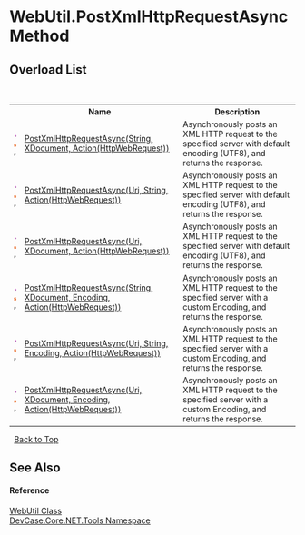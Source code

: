# WebUtil.PostXmlHttpRequestAsync Method 
 


## Overload List
&nbsp;<table><tr><th></th><th>Name</th><th>Description</th></tr><tr><td>![Public method](media/pubmethod.gif "Public method")![Static member](media/static.gif "Static member")![Code example](media/CodeExample.png "Code example")</td><td><a href="M_DevCase_Core_NET_Tools_WebUtil_PostXmlHttpRequestAsync">PostXmlHttpRequestAsync(String, XDocument, Action(HttpWebRequest))</a></td><td>
Asynchronously posts an XML HTTP request to the specified server with default encoding (UTF8), and returns the response.</td></tr><tr><td>![Public method](media/pubmethod.gif "Public method")![Static member](media/static.gif "Static member")![Code example](media/CodeExample.png "Code example")</td><td><a href="M_DevCase_Core_NET_Tools_WebUtil_PostXmlHttpRequestAsync_2">PostXmlHttpRequestAsync(Uri, String, Action(HttpWebRequest))</a></td><td>
Asynchronously posts an XML HTTP request to the specified server with default encoding (UTF8), and returns the response.</td></tr><tr><td>![Public method](media/pubmethod.gif "Public method")![Static member](media/static.gif "Static member")![Code example](media/CodeExample.png "Code example")</td><td><a href="M_DevCase_Core_NET_Tools_WebUtil_PostXmlHttpRequestAsync_4">PostXmlHttpRequestAsync(Uri, XDocument, Action(HttpWebRequest))</a></td><td>
Asynchronously posts an XML HTTP request to the specified server with default encoding (UTF8), and returns the response.</td></tr><tr><td>![Public method](media/pubmethod.gif "Public method")![Static member](media/static.gif "Static member")![Code example](media/CodeExample.png "Code example")</td><td><a href="M_DevCase_Core_NET_Tools_WebUtil_PostXmlHttpRequestAsync_1">PostXmlHttpRequestAsync(String, XDocument, Encoding, Action(HttpWebRequest))</a></td><td>
Asynchronously posts an XML HTTP request to the specified server with a custom Encoding, and returns the response.</td></tr><tr><td>![Public method](media/pubmethod.gif "Public method")![Static member](media/static.gif "Static member")![Code example](media/CodeExample.png "Code example")</td><td><a href="M_DevCase_Core_NET_Tools_WebUtil_PostXmlHttpRequestAsync_3">PostXmlHttpRequestAsync(Uri, String, Encoding, Action(HttpWebRequest))</a></td><td>
Asynchronously posts an XML HTTP request to the specified server with a custom Encoding, and returns the response.</td></tr><tr><td>![Public method](media/pubmethod.gif "Public method")![Static member](media/static.gif "Static member")![Code example](media/CodeExample.png "Code example")</td><td><a href="M_DevCase_Core_NET_Tools_WebUtil_PostXmlHttpRequestAsync_5">PostXmlHttpRequestAsync(Uri, XDocument, Encoding, Action(HttpWebRequest))</a></td><td>
Asynchronously posts an XML HTTP request to the specified server with a custom Encoding, and returns the response.</td></tr></table>&nbsp;
<a href="#webutil.postxmlhttprequestasync-method">Back to Top</a>

## See Also


#### Reference
<a href="T_DevCase_Core_NET_Tools_WebUtil">WebUtil Class</a><br /><a href="N_DevCase_Core_NET_Tools">DevCase.Core.NET.Tools Namespace</a><br />
